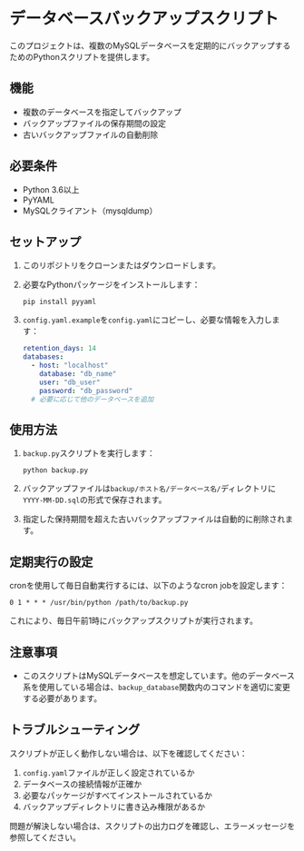 # データベースバックアップスクリプト

このプロジェクトは、複数のMySQLデータベースを定期的にバックアップするためのPythonスクリプトを提供します。

## 機能

- 複数のデータベースを指定してバックアップ
- バックアップファイルの保存期間の設定
- 古いバックアップファイルの自動削除

## 必要条件

- Python 3.6以上
- PyYAML
- MySQLクライアント（mysqldump）

## セットアップ

1. このリポジトリをクローンまたはダウンロードします。

2. 必要なPythonパッケージをインストールします：

   ```
   pip install pyyaml
   ```

3. `config.yaml.example`を`config.yaml`にコピーし、必要な情報を入力します：

   ```yaml
   retention_days: 14
   databases:
     - host: "localhost"
       database: "db_name"
       user: "db_user"
       password: "db_password"
     # 必要に応じて他のデータベースを追加
   ```

## 使用方法

1. `backup.py`スクリプトを実行します：

   ```
   python backup.py
   ```

2. バックアップファイルは`backup/ホスト名/データベース名/`ディレクトリに`YYYY-MM-DD.sql`の形式で保存されます。

3. 指定した保持期間を超えた古いバックアップファイルは自動的に削除されます。

## 定期実行の設定

cronを使用して毎日自動実行するには、以下のようなcron jobを設定します：

```
0 1 * * * /usr/bin/python /path/to/backup.py
```

これにより、毎日午前1時にバックアップスクリプトが実行されます。

## 注意事項

- このスクリプトはMySQLデータベースを想定しています。他のデータベース系を使用している場合は、`backup_database`関数内のコマンドを適切に変更する必要があります。

## トラブルシューティング

スクリプトが正しく動作しない場合は、以下を確認してください：

1. `config.yaml`ファイルが正しく設定されているか
2. データベースの接続情報が正確か
3. 必要なパッケージがすべてインストールされているか
4. バックアップディレクトリに書き込み権限があるか

問題が解決しない場合は、スクリプトの出力ログを確認し、エラーメッセージを参照してください。

